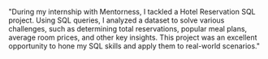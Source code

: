 "During my internship with Mentorness, I tackled a Hotel Reservation SQL project. Using SQL queries, I analyzed a dataset to solve various challenges, such as determining total reservations, popular meal plans, average room prices, and other key insights. This project was an excellent opportunity to hone my SQL skills and apply them to real-world scenarios."
